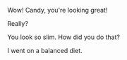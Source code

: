 Wow! Candy, you're looking great!

Really?

You look so slim. How did you do that?

I went on a balanced diet.
